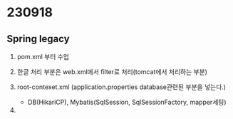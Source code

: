 # 230918


## Spring legacy

1. pom.xml 부터 수업

2. 한글 처리 부분은 web.xml에서 filter로 처리(tomcat에서 처리하는 부분)

3. root-contexet.xml (application.properties database관련된 부분을 넣는다.)
    - DB(HikariCP), Mybatis(SqlSession, SqlSessionFactory, mapper세팅)

4. 